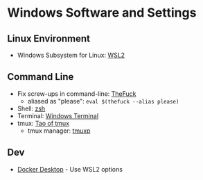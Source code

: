# Windows Software and Settings

## Linux Environment

* Windows Subsystem for Linux: [WSL2](https://learn.microsoft.com/en-us/windows/wsl/install)

## Command Line

* Fix screw-ups in command-line: [TheFuck](https://github.com/nvbn/thefuck)
  * aliased as "please": `eval $(thefuck --alias please)`
* Shell: [zsh](../CommandLine/zsh.md)
* Terminal: [Windows Terminal](https://learn.microsoft.com/en-us/windows/terminal/)
* tmux: [Tao of tmux](https://leanpub.com/the-tao-of-tmux/read)
  * tmux manager: [tmuxp](http://tmuxp.git-pull.com/en/latest/about.html)

## Dev

* [Docker Desktop](https://docs.docker.com/desktop/install/windows-install/) - Use WSL2 options
